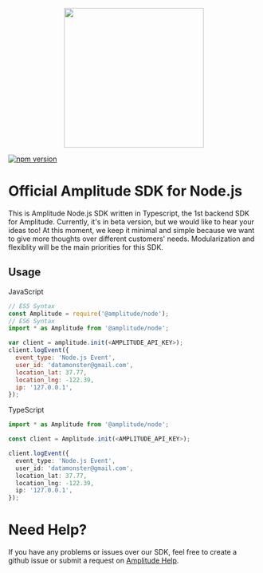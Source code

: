 <p align="center">
  <a href="https://amplitude.com" target="_blank" align="center">
    <img src="https://static.amplitude.com/lightning/46c85bfd91905de8047f1ee65c7c93d6fa9ee6ea/static/media/amplitude-logo-with-text.4fb9e463.svg" width="280">
  </a>
  <br />
</p>

[![npm version](https://badge.fury.io/js/%40amplitude%2Fnode.svg)](https://badge.fury.io/js/%40amplitude%2Fnode)

# Official Amplitude SDK for Node.js
This is Amplitude Node.js SDK written in Typescript, the 1st backend SDK for Amplitude. Currently, it's in beta version, but we would like to hear your ideas too! At this moment, we keep it minimal and simple because we want to give more thoughts over different customers' needs. Modularization and flexiblity will be the main priorities for this SDK.

## Usage
JavaScript
```javascript
// ES5 Syntax
const Amplitude = require('@amplitude/node');
// ES6 Syntax
import * as Amplitude from '@amplitude/node';

var client = amplitude.init(<AMPLITUDE_API_KEY>);
client.logEvent({
  event_type: 'Node.js Event',
  user_id: 'datamonster@gmail.com',
  location_lat: 37.77,
  location_lng: -122.39,
  ip: '127.0.0.1',
});
```
TypeScript
```typescript
import * as Amplitude from '@amplitude/node';

const client = Amplitude.init(<AMPLITUDE_API_KEY>);

client.logEvent({
  event_type: 'Node.js Event',
  user_id: 'datamonster@gmail.com',
  location_lat: 37.77,
  location_lng: -122.39,
  ip: '127.0.0.1',
});
```

# Need Help? #
If you have any problems or issues over our SDK, feel free to create a github issue or submit a request on [Amplitude Help](https://help.amplitude.com/hc/en-us/requests/new).
